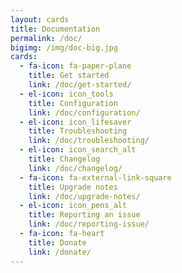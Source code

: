 ```yaml
---
layout: cards
title: Documentation
permalink: /doc/
bigimg: /img/doc-big.jpg
cards:
  - fa-icon: fa-paper-plane
    title: Get started
    link: /doc/get-started/
  - el-icon: icon_tools
    title: Configuration
    link: /doc/configuration/
  - el-icon: icon_lifesaver
    title: Troubleshooting
    link: /doc/troubleshooting/
  - el-icon: icon_search_alt
    title: Changelog
    link: /doc/changelog/
  - fa-icon: fa-external-link-square
    title: Upgrade notes
    link: /doc/upgrade-notes/
  - el-icon: icon_pens_alt
    title: Reporting an issue
    link: /doc/reporting-issue/
  - fa-icon: fa-heart
    title: Donate
    link: /donate/
---
```

